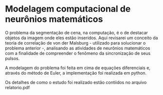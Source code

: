 
# Modelagem computacional de neurônios matemáticos

O problema da segmentação de cena, na computação, é o de destacar objetos da imagem onde eles estão inseridos. Aqui revisarei um conceito da teoria de correlação de von der Malsburg - utilizado para solucionar o problema anterior -, analisando as atividades de neurônios matemáticos com a finalidade de compreender o fenômeno da sincronização de seus pulsos.

A modelagem do problema foi feita em cima de equações diferenciais e, através do método de Euler, a implementação foi realizada em python.

Os detalhes de como o estudo foi realizado estão contiidos no arquivo relatorio.pdf

